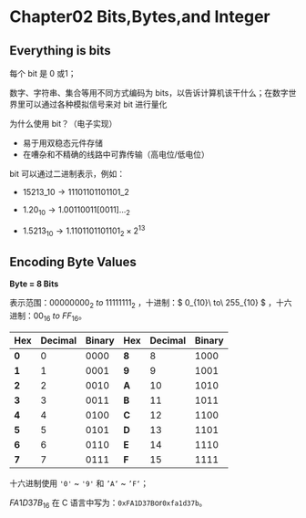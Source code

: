 <head>
   <script>
  MathJax = {
    tex: {
      inlineMath: [['$', '$'], ['\\(', '\\)']]
    }
  };
</script>
<script src="https://cdn.jsdelivr.net/npm/mathjax@3/es5/tex-mml-chtml.js" async></script>
</head>

# Chapter02 Bits,Bytes,and Integer

## Everything is bits

每个 bit 是 0 或1；

数字、字符串、集合等用不同方式编码为 bits，以告诉计算机该干什么；在数字世界里可以通过各种模拟信号来对 bit 进行量化

为什么使用 bit？（电子实现）

- 易于用双稳态元件存储
- 在嘈杂和不精确的线路中可靠传输（高电位/低电位）

bit 可以通过二进制表示，例如：

- $15213\_{10}\rightarrow 11101101101101\_{2}$

- $1.20_{10}\rightarrow 1.00110011[0011]..._{2}$

- $1.5213_{10}\rightarrow 1.1101101101101_2\times2^{13}$

## Encoding Byte Values

**Byte = 8 Bits**

表示范围：$` 00000000_2\ to\ 11111111_2 `$ ，十进制：$ 0_{10}\ to\ 255_{10} $ ，十六进制：$`00_{16}\ to\ FF_{16}`$。

| Hex   | Decimal | Binary | Hex   | Decimal | Binary |
| ----- | ------- | ------ | ----- | ------- | ------ |
| **0** | 0       | 0000   | **8** | 8       | 1000   |
| **1** | 1       | 0001   | **9** | 9       | 1001   |
| **2** | 2       | 0010   | **A** | 10      | 1010   |
| **3** | 3       | 0011   | **B** | 11      | 1011   |
| **4** | 4       | 0100   | **C** | 12      | 1100   |
| **5** | 5       | 0101   | **D** | 13      | 1101   |
| **6** | 6       | 0110   | **E** | 14      | 1110   |
| **7** | 7       | 0111   | **F** | 15      | 1111   |

十六进制使用 `'0'` ~ `'9'` 和 `’A‘` ~ `’F‘`；

$FA1D37B_{16}$ 在 C 语言中写为：`0xFA1D37B`or`0xfa1d37b`。
